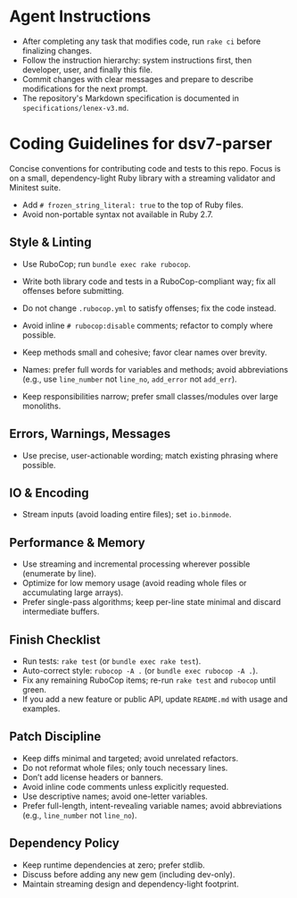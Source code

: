 # Agent Instructions

- After completing any task that modifies code, run `rake ci` before finalizing changes.
- Follow the instruction hierarchy: system instructions first, then developer, user, and finally this file.
- Commit changes with clear messages and prepare to describe modifications for the next prompt.
- The repository's Markdown specification is documented in `specifications/lenex-v3.md`.

# Coding Guidelines for dsv7-parser

Concise conventions for contributing code and tests to this repo. Focus is on a small, dependency-light Ruby library with a streaming validator and Minitest suite.

- Add `# frozen_string_literal: true` to the top of Ruby files.
- Avoid non-portable syntax not available in Ruby 2.7.

## Style & Linting

- Use RuboCop; run `bundle exec rake rubocop`.
- Write both library code and tests in a RuboCop-compliant way; fix all offenses before submitting.
- Do not change `.rubocop.yml` to satisfy offenses; fix the code instead.
- Avoid inline `# rubocop:disable` comments; refactor to comply where possible.

- Keep methods small and cohesive; favor clear names over brevity.
- Names: prefer full words for variables and methods; avoid abbreviations (e.g., use `line_number` not `line_no`, `add_error` not `add_err`).

- Keep responsibilities narrow; prefer small classes/modules over large monoliths.

## Errors, Warnings, Messages

- Use precise, user-actionable wording; match existing phrasing where possible.

## IO & Encoding

- Stream inputs (avoid loading entire files); set `io.binmode`.

## Performance & Memory

- Use streaming and incremental processing wherever possible (enumerate by line).
- Optimize for low memory usage (avoid reading whole files or accumulating large arrays).
- Prefer single-pass algorithms; keep per-line state minimal and discard intermediate buffers.

## Finish Checklist

- Run tests: `rake test` (or `bundle exec rake test`).
- Auto-correct style: `rubocop -A .` (or `bundle exec rubocop -A .`).
- Fix any remaining RuboCop items; re-run `rake test` and `rubocop` until green.
- If you add a new feature or public API, update `README.md` with usage and examples.

## Patch Discipline

- Keep diffs minimal and targeted; avoid unrelated refactors.
- Do not reformat whole files; only touch necessary lines.
- Don’t add license headers or banners.
- Avoid inline code comments unless explicitly requested.
- Use descriptive names; avoid one-letter variables.
- Prefer full-length, intent-revealing variable names; avoid abbreviations (e.g., `line_number` not `line_no`).

## Dependency Policy

- Keep runtime dependencies at zero; prefer stdlib.
- Discuss before adding any new gem (including dev-only).
- Maintain streaming design and dependency-light footprint.
